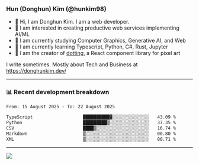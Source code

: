 ### Hun (Donghun) Kim (@hunkim98)

- 👋 Hi, I am Donghun Kim. I am a web developer. 
- 🤔 I am interested in creating productive web services implementing AI/ML
- 🔭 I am currently studying Computer Graphics, Generative AI, and Web 
- 🌱 I am currently learning Typescript, Python, C#, Rust, Jupyter
- 🎨 I am the creator of [dotting](https://github.com/hunkim98/dotting), a React component library for pixel art

I write sometimes. Mostly about Tech and Business at https://donghunkim.dev/

---
### 📊 Recent development breakdown
<!--START_SECTION:waka-->

```txt
From: 15 August 2025 - To: 22 August 2025

TypeScript                   ██████████▓░░░░░░░░░░░░░░   43.09 %
Python                       █████████▒░░░░░░░░░░░░░░░   37.35 %
CSV                          ████▒░░░░░░░░░░░░░░░░░░░░   16.74 %
Markdown                     ▒░░░░░░░░░░░░░░░░░░░░░░░░   00.80 %
XML                          ▒░░░░░░░░░░░░░░░░░░░░░░░░   00.71 %
```

<!--END_SECTION:waka-->
---

<!-- <div align='center'> -->
  <img align="center" src="https://github-readme-stats.vercel.app/api?username=hunkim98&theme=dark&show_icons=true"/>
<!-- </div> -->
<!--
**hunkim98/hunkim98** is a ✨ _special_ ✨ repository because its `README.md` (this file) appears on your GitHub profile.

Here are some ideas to get you started:

- 🔭 I’m currently working on ...
- 🌱 I’m currently learning ...
- 👯 I’m looking to collaborate on ...
- 🤔 I’m looking for help with ...
- 💬 Ask me about ...
- 📫 How to reach me: ...
- 😄 Pronouns: ...
- ⚡ Fun fact: ...
-->
